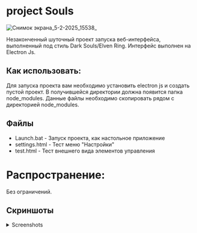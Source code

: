 # project Souls

![Снимок экрана_5-2-2025_15538_](https://github.com/user-attachments/assets/b096d27a-bf13-4c30-9aa2-32350d3bf88f)

Незаконченный шуточный проект запуска веб-интерфейса, выполненный под стиль Dark Souls/Elven Ring.
Интерфейс выполнен на Electron Js.

## Как использовать:
Для запуска проекта вам необходимо установить electron js и создать пустой проект. В получившейся директории должна появится папка node_modules. Данные файлы необходимо скопировать рядом с директорией node_modules.

## Файлы
- Launch.bat - Запуск проекта, как настольное приложение 
- settings.html - Тест меню "Настройки"
- test.html - Тест внешнего вида элементов управления


# Распространение:
Без ограничений.

## Скриншоты
<details>
<summary>Screenshots</summary>
<img src="https://github.com/user-attachments/assets/d5da51d7-1545-495a-847c-6233f934944b"></br>
<img src="https://github.com/user-attachments/assets/5acb2061-a2cb-4cbc-b697-88b691afcab1">

</details>
